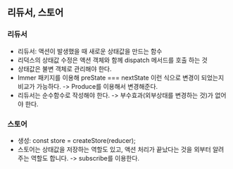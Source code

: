 ## 리듀서, 스토어

### 리듀서

- 리듀서: 액션이 발생했을 때 새로운 상태값을 만드는 함수
- 리덕스의 상태값 수정은 액션 객체와 함께 dispatch 메서드를 호출 하는 것
- 상태값은 불변 객체로 관리해야 한다.
- Immer 패키지를 이용해 preState === nextState 이런 식으로 변경이 되었는지 비교가 가능하다. -> Produce를 이용해서 변경해준다.
- 리듀서는 순수함수로 작성해야 한다. -> 부수효과(외부상태를 변경하는 것)가 없어야 한다.

### 스토어

- 생성: const store = createStore(reducer);
- 스토어는 상태값을 저장하는 역할도 있고, 액션 처리가 끝났다는 것을 외부터 알려주는 역할도 합니다. -> subscribe를 이용한다.

